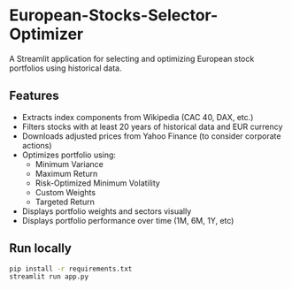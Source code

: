 # European-Stocks-Selector-Optimizer

A Streamlit application for selecting and optimizing European stock portfolios using historical data.

## Features
- Extracts index components from Wikipedia (CAC 40, DAX, etc.)
- Filters stocks with at least 20 years of historical data and EUR currency
- Downloads adjusted prices from Yahoo Finance (to consider corporate actions)
- Optimizes portfolio using:
  - Minimum Variance
  - Maximum Return
  - Risk-Optimized Minimum Volatility
  - Custom Weights
  - Targeted Return
- Displays portfolio weights and sectors visually
- Displays portfolio performance over time (1M, 6M, 1Y, etc)

## Run locally
```bash
pip install -r requirements.txt
streamlit run app.py
